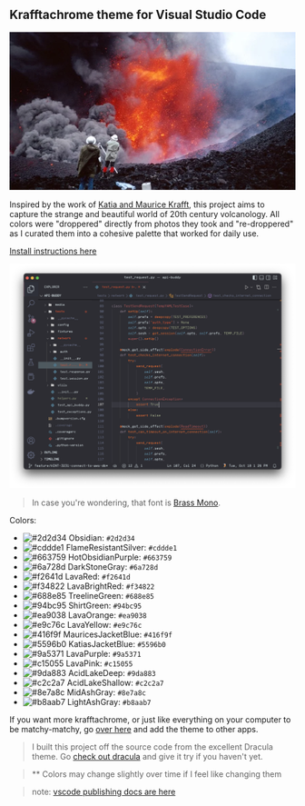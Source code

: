 ## Krafftachrome theme for Visual Studio Code

![krafft photo](media/krafft_photo.webp)

Inspired by the work of [Katia and Maurice Krafft](https://en.wikipedia.org/wiki/Katia_and_Maurice_Krafft), this project aims to capture the strange and beautiful world of 20th century volcanology. All colors were "droppered" directly from photos they took and "re-droppered" as I curated them into a cohesive palette that worked for daily use.

[Install instructions here](https://github.com/fonsecapeter/krafftachrome_visual_studio_code/blob/main/INSTALL.md)

![code sample](media/code_sample.png)

> In case you're wondering, that font is [Brass Mono](https://github.com/fonsecapeter/brass_mono).

Colors:
- ![#2d2d34](https://via.placeholder.com/15/2d2d34/2d2d34.png) Obsidian: `#2d2d34`
- ![#cddde1](https://via.placeholder.com/15/cddde1/cddde1.png) FlameResistantSilver: `#cddde1`
- ![#663759](https://via.placeholder.com/15/663759/663759.png) HotObsidianPurple: `#663759`
- ![#6a728d](https://via.placeholder.com/15/6a728d/6a728d.png) DarkStoneGray: `#6a728d`
- ![#f2641d](https://via.placeholder.com/15/f2641d/f2641d.png) LavaRed: `#f2641d`
- ![#f34822](https://via.placeholder.com/15/f34822/f34822.png) LavaBrightRed: `#f34822`
- ![#688e85](https://via.placeholder.com/15/688e85/688e85.png) TreelineGreen: `#688e85`
- ![#94bc95](https://via.placeholder.com/15/94bc95/94bc95.png) ShirtGreen: `#94bc95`
- ![#ea9038](https://via.placeholder.com/15/ea9038/ea9038.png) LavaOrange: `#ea9038`
- ![#e9c76c](https://via.placeholder.com/15/e9c76c/e9c76c.png) LavaYellow: `#e9c76c`
- ![#416f9f](https://via.placeholder.com/15/416f9f/416f9f.png) MauricesJacketBlue: `#416f9f`
- ![#5596b0](https://via.placeholder.com/15/5596b0/5596b0.png) KatiasJacketBlue: `#5596b0`
- ![#9a5371](https://via.placeholder.com/15/9a5371/9a5371.png) LavaPurple: `#9a5371`
- ![#c15055](https://via.placeholder.com/15/c15055/c15055.png) LavaPink: `#c15055`
- ![#9da883](https://via.placeholder.com/15/9da883/9da883.png) AcidLakeDeep: `#9da883`
- ![#c2c2a7](https://via.placeholder.com/15/c2c2a7/c2c2a7.png) AcidLakeShallow: `#c2c2a7`
- ![#8e7a8c](https://via.placeholder.com/15/8e7a8c/8e7a8c.png) MidAshGray: `#8e7a8c`
- ![#b8aab7](https://via.placeholder.com/15/b8aab7/b8aab7.png) LightAshGray: `#b8aab7`

If you want more krafftachrome, or just like everything on your computer to be matchy-matchy, go [over here](https://github.com/fonsecapeter/krafftachrome) and add the theme to other apps.

> I built this project off the source code from the excellent Dracula theme. Go [check out dracula](https://github.com/dracula/dracula-theme) and give it try if you haven't yet.

> ** Colors may change slightly over time if I feel like changing them

> note: [vscode publishing docs are here](https://code.visualstudio.com/api/working-with-extensions/publishing-extension)
